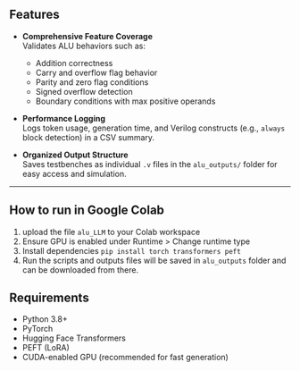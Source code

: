 ## Features

- **Comprehensive Feature Coverage**  
  Validates ALU behaviors such as:
  - Addition correctness
  - Carry and overflow flag behavior
  - Parity and zero flag conditions
  - Signed overflow detection
  - Boundary conditions with max positive operands

- **Performance Logging**  
  Logs token usage, generation time, and Verilog constructs (e.g., `always` block detection) in a CSV summary.

- **Organized Output Structure**  
  Saves testbenches as individual `.v` files in the `alu_outputs/` folder for easy access and simulation.

---

## How to run in Google Colab
1. upload the file `alu_LLM` to your Colab workspace
2. Ensure GPU is enabled under Runtime > Change runtime type
3. Install dependencies `pip install torch transformers peft`
4. Run the scripts and outputs files will be saved in `alu_outputs` folder and can be downloaded from there.

##  Requirements

- Python 3.8+
- PyTorch
- Hugging Face Transformers
- PEFT (LoRA)
- CUDA-enabled GPU (recommended for fast generation)


